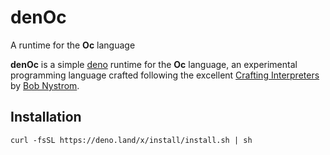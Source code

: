 # denOc

A runtime for the **Oc** language

**denOc** is a simple [deno](https://deno.land/) runtime for the **Oc**
language, an experimental programming language crafted following the excellent
[Crafting Interpreters](http://www.craftinginterpreters.com/) by
[Bob Nystrom](http://journal.stuffwithstuff.com/).

## Installation

```shell
curl -fsSL https://deno.land/x/install/install.sh | sh
```
